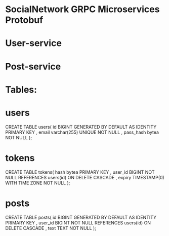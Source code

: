 # SocialNetwork GRPC Microservices Protobuf
# User-service
# Post-service
# Tables:
# users
CREATE TABLE users(
id BIGINT GENERATED BY DEFAULT AS IDENTITY PRIMARY KEY ,
email varchar(255) UNIQUE NOT NULL ,
pass_hash bytea NOT NULL
);
# tokens 
CREATE TABLE tokens(
hash bytea PRIMARY KEY ,
user_id BIGINT NOT NULL REFERENCES users(id) ON DELETE CASCADE ,
expiry TIMESTAMP(0) WITH TIME ZONE NOT NULL
);
# posts 
CREATE TABLE posts(
id BIGINT GENERATED BY DEFAULT AS IDENTITY PRIMARY KEY ,
user_id BIGINT NOT NULL REFERENCES users(id) ON DELETE CASCADE ,
text TEXT NOT NULL
);
